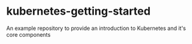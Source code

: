 # kubernetes-getting-started

An example repository to provide an introduction to Kubernetes and it's core components
